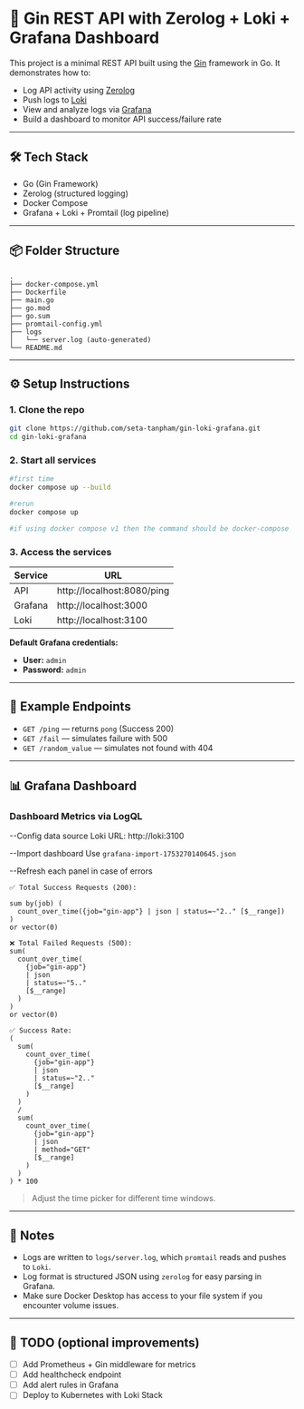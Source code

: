 # 🚀 Gin REST API with Zerolog + Loki + Grafana Dashboard

This project is a minimal REST API built using the [Gin](https://github.com/gin-gonic/gin) framework in Go. It demonstrates how to:

- Log API activity using [Zerolog](https://github.com/rs/zerolog)
- Push logs to [Loki](https://grafana.com/oss/loki/)
- View and analyze logs via [Grafana](https://grafana.com/)
- Build a dashboard to monitor API success/failure rate

---

## 🛠️ Tech Stack

- Go (Gin Framework)
- Zerolog (structured logging)
- Docker Compose
- Grafana + Loki + Promtail (log pipeline)

---

## 📦 Folder Structure

```
.
├── docker-compose.yml
├── Dockerfile
├── main.go
├── go.mod
├── go.sum
├── promtail-config.yml
├── logs
│   └── server.log (auto-generated)
└── README.md
```

---

## ⚙️ Setup Instructions

### 1. Clone the repo

```bash
git clone https://github.com/seta-tanpham/gin-loki-grafana.git
cd gin-loki-grafana
```

### 2. Start all services

```bash
#first time
docker compose up --build

#rerun
docker compose up

#if using docker compose v1 then the command should be docker-compose
```

### 3. Access the services

| Service   | URL                             |
|-----------|----------------------------------|
| API       | http://localhost:8080/ping      |
| Grafana   | http://localhost:3000           |
| Loki      | http://localhost:3100           |

**Default Grafana credentials:**
- **User:** `admin`
- **Password:** `admin`

---

## 🧪 Example Endpoints

- `GET /ping` — returns `pong` (Success 200)
- `GET /fail` — simulates failure with 500
- `GET /random_value` — simulates not found with 404

---

## 📊 Grafana Dashboard

### Dashboard Metrics via LogQL

--Config data source
Loki URL: http://loki:3100

--Import dashboard
Use `grafana-import-1753270140645.json`

--Refresh each panel in case of errors

```logql
✅ Total Success Requests (200):  
  
sum by(job) (
  count_over_time({job="gin-app"} | json | status=~"2.." [$__range])
)
or vector(0)
```

```logql
❌ Total Failed Requests (500):
sum(
  count_over_time(
    {job="gin-app"} 
    | json 
    | status=~"5.." 
    [$__range]
  )
)
or vector(0)
```
```logql
✅ Success Rate:
(
  sum(
    count_over_time(
      {job="gin-app"} 
      | json 
      | status=~"2.." 
      [$__range]
    )
  )
  /
  sum(
    count_over_time(
      {job="gin-app"} 
      | json 
      | method="GET" 
      [$__range]
    )
  )
) * 100
```

> Adjust the time picker for different time windows.

---

## 📓 Notes

- Logs are written to `logs/server.log`, which `promtail` reads and pushes to `Loki`.
- Log format is structured JSON using `zerolog` for easy parsing in Grafana.
- Make sure Docker Desktop has access to your file system if you encounter volume issues.

---

## 📌 TODO (optional improvements)

- [ ] Add Prometheus + Gin middleware for metrics
- [ ] Add healthcheck endpoint
- [ ] Add alert rules in Grafana
- [ ] Deploy to Kubernetes with Loki Stack
